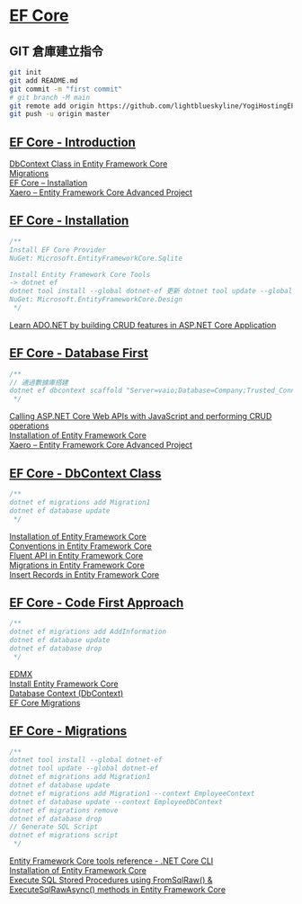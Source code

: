 # [EF Core](https://www.yogihosting.com/category/ef-core/)

## GIT 倉庫建立指令

```bash
git init
git add README.md
git commit -m "first commit"
# git branch -M main
git remote add origin https://github.com/lightblueskyline/YogiHostingEFCore.git
git push -u origin master
```

## [EF Core - Introduction](https://www.yogihosting.com/introduction-entity-framework-core/)

[DbContext Class in Entity Framework Core](https://www.yogihosting.com/dbcontext-entity-framework-core/)  
[Migrations](https://www.yogihosting.com/migrations-entity-framework-core/)  
[EF Core – Installation](https://www.yogihosting.com/install-entity-framework-core/)  
[Xaero – Entity Framework Core Advanced Project](https://www.yogihosting.com/xaero-project-entity-framework-core/)

## [EF Core - Installation](https://www.yogihosting.com/install-entity-framework-core/)

```csharp
/**
Install EF Core Provider
NuGet: Microsoft.EntityFrameworkCore.Sqlite

Install Entity Framework Core Tools
-> dotnet ef
dotnet tool install --global dotnet-ef 更新 dotnet tool update --global dotnet-ef
NuGet: Microsoft.EntityFrameworkCore.Design
 */
```

[Learn ADO.NET by building CRUD features in ASP.NET Core Application](https://www.yogihosting.com/ado-net-aspnet-core/)

## [EF Core - Database First](https://www.yogihosting.com/database-first-approach-entity-framework-core/)

```csharp
/**
// 通過數據庫搭建
dotnet ef dbcontext scaffold "Server=vaio;Database=Company;Trusted_Connection=True;" Microsoft.EntityFrameworkCore.SqlServer -o Models
 */
```

[Calling ASP.NET Core Web APIs with JavaScript and performing CRUD operations](https://www.yogihosting.com/aspnet-core-web-api-javascript/)  
[Installation of Entity Framework Core](https://www.yogihosting.com/install-entity-framework-core/)  
[Xaero – Entity Framework Core Advanced Project](https://www.yogihosting.com/xaero-project-entity-framework-core/)

## [EF Core - DbContext Class](https://www.yogihosting.com/dbcontext-entity-framework-core/)

```csharp
/**
dotnet ef migrations add Migration1
dotnet ef database update
 */
```

[Installation of Entity Framework Core](https://www.yogihosting.com/install-entity-framework-core/)  
[Conventions in Entity Framework Core](https://www.yogihosting.com/conventions-entity-framework-core/)  
[Fluent API in Entity Framework Core](https://www.yogihosting.com/fluent-api-entity-framework-core/)  
[Migrations in Entity Framework Core](https://www.yogihosting.com/migrations-entity-framework-core/)  
[Insert Records in Entity Framework Core](https://www.yogihosting.com/insert-records-entity-framework-core/)

## [EF Core - Code First Approach](https://www.yogihosting.com/code-first-entity-framework-core/)

```csharp
/**
dotnet ef migrations add AddInformation
dotnet ef database update
dotnet ef database drop
 */
```

[EDMX](https://www.yogihosting.com/entity-framework-create-edmx-file/)  
[Install Entity Framework Core](https://www.yogihosting.com/install-entity-framework-core/)  
[Database Context (DbContext)](https://www.yogihosting.com/dbcontext-entity-framework-core/)  
[EF Core Migrations](https://www.yogihosting.com/migrations-entity-framework-core/)

## [EF Core - Migrations](https://www.yogihosting.com/migrations-entity-framework-core/)

```csharp
/**
dotnet tool install --global dotnet-ef
dotnet tool update --global dotnet-ef
dotnet ef migrations add Migration1
dotnet ef database update
dotnet ef migrations add Migration1 --context EmployeeContext
dotnet ef database update --context EmployeeDbContext
dotnet ef migrations remove
dotnet ef database drop
// Generate SQL Script
dotnet ef migrations script
 */
```

[Entity Framework Core tools reference - .NET Core CLI](https://learn.microsoft.com/en-us/ef/core/cli/dotnet)  
[Installation of Entity Framework Core](https://www.yogihosting.com/install-entity-framework-core/)  
[Execute SQL Stored Procedures using FromSqlRaw() & ExecuteSqlRawAsync() methods in Entity Framework Core](https://www.yogihosting.com/stored-procedures-entity-framework-core/)
